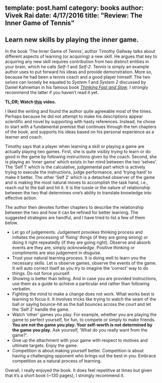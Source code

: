 template: post.haml
category: books
author: Vivek Rai
date: 4/17/2016
title: "Review: The Inner Game of Tennis"
---
Learn new skills by playing the inner game.
---

In the book ‘The Inner Game of Tennis’, author Timothy Gallway talks about
different aspects of learning (or acquiring) a new skill. He argues that key to
acquiring any new skill requires contribution from two distinct entities in your
brain, which he calls *Self-1* and *Self-2*. Tennis is simply an example author
uses to put forward his ideas and provide demonstration. More so, because he had
been a tennis coach and a good player himself. The two *selves* can loosely be
equated to *System 1* and *System 2* discussed by Daniel Kahneman in his famous
book [*Thinking Fast and
Slow*](https://en.wikipedia.org/wiki/Thinking,_Fast_and_Slow). I strongly
recommend the latter if you haven’t read it yet.

**TL;DR; Watch [this](https://www.youtube.com/watch?v=SUdTxXkecr8) video.**

I liked the writing and found the author quite agreeable most of the times.
Perhaps because he did not attempt to make his descriptions appear scientific
and novel by supporting with hasty references. Instead, he chose to start with
a fundamental premise that continues through the ten chapters of the book, and
supports his ideas based on his personal experience as a learner and coach.

Timothy says that a player when learning a skill or playing a game are actually
playing two games. First, she is quite visibly trying to learn or do good in the
game by following instructions given by the coach. Second, she is playing an
‘inner game’ which exists in her mind between the two ‘selves’. The ‘Self 1’
which is the calculative, judgemental part which is actively trying to execute
the instructions, judge performance, and ‘trying hard’ to make it better. The
other ‘Self 2’ which is a detached observer of the game and is making the most
natural moves to accomplish the task hand, i.e., reach out to the ball and hit
it. It is the tussle or the nature of relationship between the two that
determines one’s ability to translate knowledge into effective action.

The author then devotes further chapters to describe the relationship between
the two and how it can be refined for better learning. The suggested strategies
are handful, and I have tried to list a few of them below.

* Let go of judgements. Judgement provokes thinking process and initiates the
    processing of ‘fixing’ things (if they are going wrong) or doing it right
    repeatedly (if they are going right). Observe and absorb events are they
    are, simply *acknowledge*. Positive thinking or compliments are also
    judgement in disguise.
* Trust your natural learning process. It is doing well to learn you the
    necessary skills. Let is observe games, observe the events of the game. It
    will auto correct itself as you try to imagine the ‘correct’ way to do
    things. Do not force yourself.
* Showing is better than telling. And in case you are provided instructions, use
    them as a guide to achieve a particular end rather than following verbatim.
* Fighting the mind to make a change does not work. What works best is learning
    to focus it. It involves tricks like trying to watch the seam of the ball or
    saying bounce-hit as the ball bounces across the court and let the ‘Self 2’
    handle the game.
* Watch ‘other’ games you play. For example, whether you are playing the game to
    perfect yourself, for fun, to compete or simply to make friends. **You are
    not the game you play. Your self-worth is not determined by the game you
    play.** Ask yourself, ‘What do you really want from the game?’.
* Give up the attachment with your game with respect to motives and ultimate
    targets. Enjoy the game. 
* Competition is about making yourself better. Competition is about having
    a challenging opponent who brings out the best in you. Embrace competition
    as a natural process of learning.

Overall, I really enjoyed the book. It does feel repetitive at times but given
that it’s a short book (~130 pages), I strongly recommend it. 
